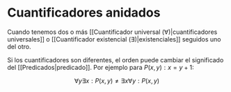 # Cuantificadores anidados

Cuando tenemos dos o más [[Cuantificador universal (∀)|cuantificadores universales]] o [[Cuantificador existencial (∃)|existenciales]] seguidos uno del otro.

Si los cuantificadores son diferentes, el orden puede cambiar el significado del [[Predicados|predicado]]. Por ejemplo para $P(x,y):x=y+1$:

$$
\forall y \exists x: P(x,y) \neq \exists x \forall y: P(x,y)
$$
